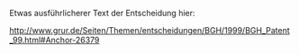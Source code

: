 Etwas ausführlicherer Text der Entscheidung hier:

<http://www.grur.de/Seiten/Themen/entscheidungen/BGH/1999/BGH_Patent_99.html#Anchor-26379>

